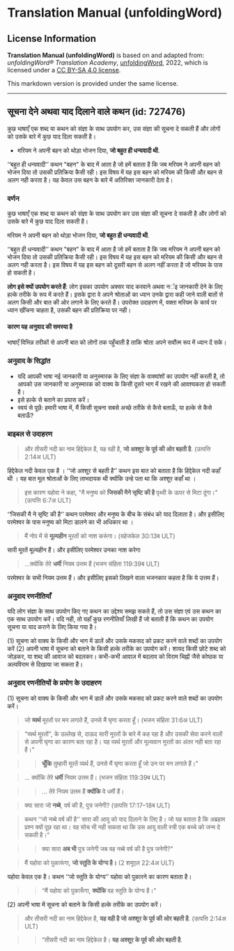 # Translation Manual (unfoldingWord)

## License Information

**Translation Manual (unfoldingWord)** is based on and adapted from: _unfoldingWord® Translation Academy_, [unfoldingWord](https://unfoldingword.org/utw), 2022, which is licensed under a [CC BY-SA 4.0 license](https://creativecommons.org/licenses/by-sa/4.0/legalcode.en).

This markdown version is provided under the same license.



--------------------------------

## सूचना देने अथवा याद दिलाने वाले कथन (id: 727476)

कुछ भाषाएँ एक शब्द या कथन को संज्ञा के साथ उपयोग कर, उस संज्ञा की सूचना दे सकती हैं और लोगों को उसके बारे में कुछ याद दिला सकती है।

* मरियम ने अपनी बहन को थोड़ा भोजन दिया, **जो बहुत ही धन्यवादी थी**.

‘‘बहुत ही धन्यवादी’’ कथन "बहन" के बाद में आता है जो हमें बताता है कि जब मरियम ने अपनी बहन को भोजन दिया तो उसकी प्रतिक्रिया कैसी रही। इस विषय में यह इस बहन को मरियम की किसी और बहन से अलग नही करता है। यह केवल उस बहन के बारे में अतिरिक्त जानकारी देता है।

### वर्णन

कुछ भाषाएँ एक शब्द या कथन को संज्ञा के साथ उपयोग कर उस संज्ञा की सूचना दे सकती है और लोगों को उसके बारे में कुछ याद दिला सकती है।

मरियम ने अपनी बहन को थोड़ा भोजन दिया, **जो बहुत ही धन्यवादी थी**.

‘‘बहुत ही धन्यवादी’’ कथन "बहन" के बाद में आता है जो हमें बताता है कि जब मरियम ने अपनी बहन को भोजन दिया तो उसकी प्रतिक्रिया कैसी रही। इस विषय में यह इस बहन को मरियम की किसी और बहन से अलग नही करता है। इस विषय में यह इस बहन को दूसरी बहन से अलग नहीं करता है जो मरियम के पास हो सकती है।

**लोग इसे क्यों उपयोग करते हैं**: लोग इसका उपयोग अक्सर याद करवाने अथवा नर्इ जानकारी देने के लिए हल्के तरीके के रूप में करते हैं। इसके द्वारा वे अपने श्रोताओं का ध्यान उनके द्वारा कही जाने वाली बातों से अलग किसी और बात की ओर लगाने के लिए करते हैं। उपरोक्त उदाहरण में, वक्ता मरियम के कार्य पर ध्यान खींचना चाहता है, उसकी बहन की प्रतिक्रिया पर नही।

#### कारण यह अनुवाद की समस्या है

भाषाएँ विभिन्न तरीकों से अपनी बात को लोगों तक पहुँचाती है ताकि श्रोता अपने सर्वोत्म रूप में ध्यान दें सके।

### अनुवाद के सिद्धांत

* यदि आपकी भाषा नई जानकारी या अनुस्मारक के लिए संज्ञा के वाक्यांशों का उपयोग नहीं करती है, तो आपको उस जानकारी या अनुस्मारक को वाक्य के किसी दूसरे भाग में रखने की आवश्यकता हो सकती है।
* इसे हल्के से बताने का प्रयास करें।
* स्वयं से पूछें: हमारी भाषा में, मैं किसी सूचना सबसे अच्छे तरीके से कैसे बताऊँ, या हल्के से कैसे बताऊँ?

### बाइबल से उदाहरण

> और तीसरी नदी का नाम हिद्देकेल है, यह वही है, **जो अश्शूर के पूर्व की ओर बहती है**. (उत्पत्ति 2:14अ ULT)

हिद्देकेल नदी केवल एक है । ‘‘जो अश्शूर से बहती है’’ कथन इस बात को बताता है कि हिद्देकेल नदी कहाँ थी । यह बात मूल श्रोताओं के लिए लाभदायक थी क्योंकि उन्हे पता था कि अश्शूर कहाँ था ।

> इस कारण यहोवा ने कहा, "मै मनुष्य को **जिसकी मैने सृष्टि की है** पृथ्वी के ऊपर से मिटा दूंगा।" (उत्पत्ति 6:7अ ULT)

‘‘जिसकी मै ने सृष्टि की है’’ कथन परमेश्वर और मनुष्य के बीच के संबंध को याद दिलाता है। और इसीलिए परमेश्वर के पास मनुष्य को मिटा डालने का भी अधिकार था ।

> मैं नोप में से **मूल्यहीन** मूरतों को नाश करूंगा। (यहेजकेल 30:13ब ULT)

सारी मूरतें मूल्यहीन हैं। और इसीलिए परमेश्वर उनका नाश करेगा

> ...क्योंकि तेरे **धर्मी** नियम उत्तम हैं (भजन संहिता 119:39ब ULT)

परमेश्वर के सभी नियम उत्तम हैं। और इसीलिए इसको लिखने वाला भजनकार कहता है कि ये उत्तम हैं।

### अनुवाद रणनीतियाँ

यदि लोग संज्ञा के साथ उपयोग किए गए कथन का उद्देश्य समझ सकते हैं, तो उस संज्ञा एवं उस कथन का एक साथ उपयोग करें। यदि नही, तो यहाँ कुछ रणनीतियाँ लिखी हैं जो बताती हैं कि कथन का उपयोग सूचना या याद कराने के लिए किया गया है।

(1\) सूचना को वाक्य के किसी और भाग में डालें और उसके मकसद को प्रकट करने वाले शब्दों का उपयोग करें (2\) अपनी भाषा में सूचना को बताने के किसी हल्के तरीके का उपयोग करें। शायद किसी छोटे शब्द को जोड़कर, या शब्द की आवाज को बदलकर। कभी\-कभी आवाज़ में बदलाव को विराम चिह्नों जैसे कोष्ठक या अल्पविराम से दिखाया जा सकता है।

### अनुवाद रणनीतियों के प्रयोग के उदाहरण

(1\) सूचना को वाक्य के किसी और भाग में डालें और उसके मकसद को प्रकट करने वाले शब्दों का उपयोग करें।

> जो **व्यर्थ** मूरतों पर मन लगाते हैं, उनसे मैं घृणा करता हूँ। (भजन संहिता 31:6अ ULT)

> "व्यर्थ मूरतों", के उल्लेख से, दाऊद सारी मूरतों के बारे में कह रहा है और उसकी सेवा करने वालों से अपनी घृणा का कारण बता रहा है। यह व्यर्थ मूरतों और मूल्यवान मूरतों का अंतर नही बता रहा है।"

> > **चूँकि** तुम्हारी मूरतें व्यर्थ हैं, उनसे मैं घृणा करता हूँ जो उन पर मन लगाते हैं।"

> … क्योंकि तेरे **धर्मी** नियम उत्तम हैं। (भजन संहिता 119:39ब ULT)

> > ... तेरे नियम उत्तम हैं **क्योंकि** वे धर्मी हैं।

> क्या सारा जो **नब्बे**, वर्ष की है, पुत्र जनेगी? (उत्पत्ति 17:17–18ब ULT)

> कथन ‘‘जो नब्बे वर्ष की है’’ सारा की आयु को याद दिलाने के लिए है। जो यह बताता है कि अब्रहाम प्रश्न क्यों पूछ रहा था। वह सोच भी नही सकता था कि उस आयु वाली स्त्री एक बच्चे को जन्म दे सकती है।"

> > क्या सारा **अब भी** पुत्र जनेगी जब वह नब्बे वर्ष की है पुत्र जनेगी?"

> मैं यहोवा को पुकारूंगा, **जो स्तुति के योग्य है।** (2 शमूएल 22:4अ ULT)

यहोवा केवल एक है। कथन ‘‘जो स्तुति के योग्य’’ यहोवा को पुकारने का कारण बताता है।

> > “मैं यहोवा को पुकारूँगा, **क्योंकि** वह स्तुति के योग्य है।"

(2\) अपनी भाषा में सूचना को बताने के किसी हल्के तरीके का उपयोग करें।

> और तीसरी नदी का नाम हिद्देकेल है, **यह वही है जो अश्शूर के पूर्व की ओर बहती है**. (उत्पत्ति 2:14अ ULT)

> > “तीसरी नदी का नाम हिद्देकेल है। **यह अश्शूर के पूर्व की ओर बहती है**.



